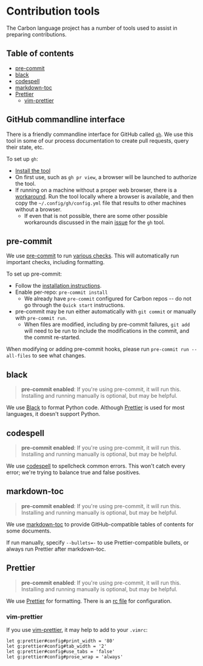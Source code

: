 # Contribution tools

<!--
Part of the Carbon Language project, under the Apache License v2.0 with LLVM
Exceptions. See /LICENSE for license information.
SPDX-License-Identifier: Apache-2.0 WITH LLVM-exception
-->

The Carbon language project has a number of tools used to assist in preparing
contributions.

## Table of contents

<!-- toc -->

- [pre-commit](#pre-commit)
- [black](#black)
- [codespell](#codespell)
- [markdown-toc](#markdown-toc)
- [Prettier](#prettier)
  - [vim-prettier](#vim-prettier)

<!-- tocstop -->

## GitHub commandline interface

There is a friendly commandline interface for GitHub called
[`gh`](https://cli.github.com). We use this tool in some of our process
documentation to create pull requests, query their state, etc.

To set up `gh`:

- [Install the tool](https://cli.github.com/manual/installation)
- On first use, such as `gh pr view`, a browser will be launched to authorize
  the tool.
- If running on a machine without a proper web browser, there is a
  [workaround](https://github.com/cli/cli/issues/297#issuecomment-587708363).
  Run the tool locally where a browser is available, and then copy the
  `~/.config/gh/config.yml` file that results to other machines without a
  browser.
  - If even that is not possible, there are some other possible workarounds
    discussed in the main [issue](https://github.com/cli/cli/issues/297) for the
    `gh` tool.

## pre-commit

We use [pre-commit](https://pre-commit.com) to run
[various checks](/.pre-commit-config.yaml). This will automatically run
important checks, including formatting.

To set up pre-commit:

- Follow the [installation instructions](https://pre-commit.com/#installation).
- Enable per-repo: `pre-commit install`
  - We already have `pre-commit` configured for Carbon repos -- do not go
    through the `Quick start` instructions.
- pre-commit may be run either automatically with `git commit` or manually with
  `pre-commit run`.
  - When files are modified, including by pre-commit failures, `git add` will
    need to be run to include the modifications in the commit, and the commit
    re-started.

When modifying or adding pre-commit hooks, please run
`pre-commit run --all-files` to see what changes.

## black

> **pre-commit enabled**: If you're using pre-commit, it will run this.
> Installing and running manually is optional, but may be helpful.

We use [Black](https://github.com/psf/black) to format Python code. Although
[Prettier](#prettier) is used for most languages, it doesn't support Python.

## codespell

> **pre-commit enabled**: If you're using pre-commit, it will run this.
> Installing and running manually is optional, but may be helpful.

We use [codespell](https://github.com/codespell-project/codespell) to spellcheck
common errors. This won't catch every error; we're trying to balance true and
false positives.

## markdown-toc

> **pre-commit enabled**: If you're using pre-commit, it will run this.
> Installing and running manually is optional, but may be helpful.

We use [markdown-toc](https://github.com/jonschlinkert/markdown-toc) to provide
GitHub-compatible tables of contents for some documents.

If run manually, specify `--bullets=-` to use Prettier-compatible bullets, or
always run Prettier after markdown-toc.

## Prettier

> **pre-commit enabled**: If you're using pre-commit, it will run this.
> Installing and running manually is optional, but may be helpful.

We use [Prettier](https://prettier.io/) for formatting. There is an
[rc file](/.prettierrc) for configuration.

### vim-prettier

If you use [vim-prettier](https://github.com/prettier/vim-prettier), it may help
to add to your `.vimrc`:

```
let g:prettier#config#print_width = '80'
let g:prettier#config#tab_width = '2'
let g:prettier#config#use_tabs = 'false'
let g:prettier#config#prose_wrap = 'always'
```

